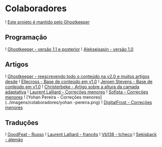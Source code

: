 Colaboradores
====
! [Este projeto é mantido pelo Ghostkeeper](../imagens/colaboradores/ghostkeeper.png)

Programação
----
! [Ghostkeeper - versão 1.1 e posterior](../imagens/colaboradores/ghostkeeper.png)
! [Alekseisasin - versão 1.0](../imagens/colaboradores/Alekseisasin.png)

Artigos
----
! [Ghostkeeper - reescrevendo todo o conteúdo na v2.0 e muitos artigos desde](../imagens/colaboradores/ghostkeeper.png)
! [Ellecross - Base de conteúdo em v1.0](../imagens/colaboradores/ellecross.jpg)
! [Jeroen Stevens - Base de conteúdo em v1.0](../imagens/colaboradores/no_avatar.svg)
! [Christerbeke - Artigo sobre a altura da camada adaptativa](../Images/Contribuidores/Christerbeke.jpg)
! [Laurent Lalliard - Correções menores](../imagens/colaboradores/5axes.png)
! [Sofista - Correções menores](../imagens/colaboradores/Soffist.jpg)
! [Yohan Pereira - Correções menores](../imagens/colaboradores/yohan -pereira.png)
! [DigitalFrost - Correções menores](../imagens/colaboradores/digitalfrost.jpg)

Traduções
----
! [GoodFeat - Russo](../Images/Colaboradores/Goodfeat.png)
! [Laurent Lalliard - francês](../imagens/colaboradores/5axes.png)
! [Vb138 - tcheco](../imagens/colaboradores/vb138.png)
! [Sekisback - alemão](../imagens/colaboradores/sekisback.jpg)